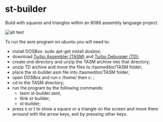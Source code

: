 # st-builder
Build with squares and triangles within an 8086 assembly language project.

![alt text](https://github.com/lucianodainic/st-builder/blob/main/demo.png)

To run the asm program on ubuntu you will need to: 
* install DOSBox: sudo apt-get install dosbox; 
* download [Turbo Assembler (TASM)](https://sourceforge.net/projects/tasmeditor/files/latest/download?source=files) and [Turbo Debugger (TD)](https://winworldpc.com/product/borland-c/20); 
* create one directory and unzip the TASM archive into that directory; 
* unzip TD archive and move the files to /tasmeditor/TASM folder;
* place the st-builder.asm file into /tasmeditor/TASM folder; 
* open DOSBox and run c /home/<username> then c: ; 
* cd to the TASM directory; 
* run the program by the following commands: 
  * tasm st-builder.asm, 
  * tlink st-builder, 
  * st-builder; 
* press s or t to show a square or a triangle on the screen and move them arround with the arrow keys, exit by pressing other keys.
